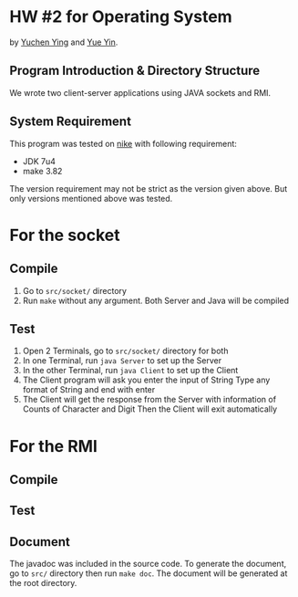 # HW #2 for Operating System

by [Yuchen Ying](yegle@uga.edu) and [Yue Yin](yinyue@uga.edu).

## Program Introduction & Directory Structure

We wrote two client-server applications using JAVA sockets and RMI.


## System Requirement

This program was tested on [nike](ssh://nike.cs.uga.edu) with following requirement:

 * JDK 7u4
 * make 3.82

The version requirement may not be strict as the version given above. But only versions mentioned above was tested.

# For the socket

## Compile

 1. Go to `src/socket/` directory
 2. Run `make` without any argument. Both Server and Java will be compiled

## Test

 1. Open 2 Terminals, go to `src/socket/` directory for both
 2. In one Terminal, run `java Server` to set up the Server
 3. In the other Terminal, run `java Client` to set up the Client
 4. The Client program will ask you enter the input of String
	Type any format of String and end with enter
 5. The Client will get the response from the Server with information of Counts of Character and Digit
	Then the Client will exit automatically

# For the RMI

## Compile

## Test

## Document

The javadoc was included in the source code. To generate the document, go to `src/` directory then run `make doc`. The document will be generated at the root directory.

